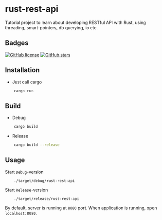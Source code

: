 # rust-rest-api
Tutorial project to learn about developing RESTful API with Rust, using threading, smart-pointers, db querying, io etc.

## Badges
[![GitHub license](https://img.shields.io/github/license/c0de4un/rust-rest-api)](https://github.com/c0de4un/rust-rest-api/blob/main/LICENSE)
[![GitHub stars](https://img.shields.io/github/stars/c0de4un/rust-rest-api)](https://github.com/c0de4un/rust-rest-api/stargazers)

## Installation
* Just call cargo
```sh
    cargo run
```

## Build
* Debug
```sh
    cargo build
```
* Release
```sh
    cargo build --release
```

## Usage
Start `Debug`-version
```
    ./target/debug/rust-rest-api
```

Start `Release`-version
```
    ./target/release/rust-rest-api
```

By default, server is running at `8080` port.
When application is running, open `localhost:8080`.

